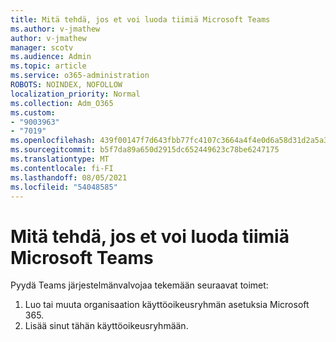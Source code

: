 ```yaml
---
title: Mitä tehdä, jos et voi luoda tiimiä Microsoft Teams
ms.author: v-jmathew
author: v-jmathew
manager: scotv
ms.audience: Admin
ms.topic: article
ms.service: o365-administration
ROBOTS: NOINDEX, NOFOLLOW
localization_priority: Normal
ms.collection: Adm_O365
ms.custom:
- "9003963"
- "7019"
ms.openlocfilehash: 439f00147f7d643fbb77fc4107c3664a4f4e0d6a58d31d2a5a33599fab16185f
ms.sourcegitcommit: b5f7da89a650d2915dc652449623c78be6247175
ms.translationtype: MT
ms.contentlocale: fi-FI
ms.lasthandoff: 08/05/2021
ms.locfileid: "54048585"
---
```

# <a name="what-to-do-if-you-cant-create-a-team-in-microsoft-teams"></a>Mitä tehdä, jos et voi luoda tiimiä Microsoft Teams

Pyydä Teams järjestelmänvalvojaa tekemään seuraavat toimet:

1. Luo tai muuta organisaation käyttöoikeusryhmän asetuksia Microsoft 365.
2. Lisää sinut tähän käyttöoikeusryhmään.
